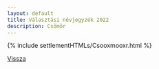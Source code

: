 ```yaml
---
layout: default
title: Választási névjegyzék 2022
description: Csömör
---
```


{% include settlementHTMLs/Csooxmooxr.html %}

[Vissza](./)